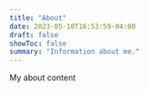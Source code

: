```yaml
---
title: "About"
date: 2023-05-10T16:53:59-04:00
draft: false
showToc: false
summary: "Information about me."
---
```


My about content
